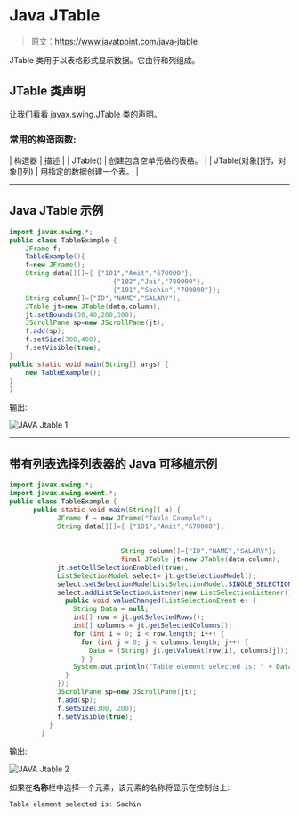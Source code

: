 # Java JTable

> 原文：<https://www.javatpoint.com/java-jtable>

JTable 类用于以表格形式显示数据。它由行和列组成。

## JTable 类声明

让我们看看 javax.swing.JTable 类的声明。

### 常用的构造函数:

| 构造器 | 描述 |
| JTable() | 创建包含空单元格的表格。 |
| JTable(对象[]行，对象[]列) | 用指定的数据创建一个表。 |

* * *

## Java JTable 示例

```java
import javax.swing.*;  
public class TableExample {  
    JFrame f;  
    TableExample(){  
    f=new JFrame();  
    String data[][]={ {"101","Amit","670000"},  
                          {"102","Jai","780000"},  
                          {"101","Sachin","700000"}};  
    String column[]={"ID","NAME","SALARY"};       
    JTable jt=new JTable(data,column);  
    jt.setBounds(30,40,200,300);        
    JScrollPane sp=new JScrollPane(jt);  
    f.add(sp);        
    f.setSize(300,400);  
    f.setVisible(true);  
}  	
public static void main(String[] args) {  
    new TableExample();  
}  
}

```

输出:

![JAVA Jtable 1](../img/01ba3d9d2141166dbe6b3bd4375d0d4a.png)

* * *

## 带有列表选择列表器的 Java 可移植示例

```java
import javax.swing.*;  
import javax.swing.event.*;
public class TableExample {  
	  public static void main(String[] a) {
		    JFrame f = new JFrame("Table Example");
		    String data[][]={ {"101","Amit","670000"},  
                                                                       {"102","Jai","780000"},  
                                                                       {"101","Sachin","700000"}};  
                            String column[]={"ID","NAME","SALARY"};       
                            final JTable jt=new JTable(data,column);  
		    jt.setCellSelectionEnabled(true);
		    ListSelectionModel select= jt.getSelectionModel();
		    select.setSelectionMode(ListSelectionModel.SINGLE_SELECTION);
		    select.addListSelectionListener(new ListSelectionListener() {
		      public void valueChanged(ListSelectionEvent e) {
		        String Data = null;
		        int[] row = jt.getSelectedRows();
		        int[] columns = jt.getSelectedColumns();
		        for (int i = 0; i < row.length; i++) {
		          for (int j = 0; j < columns.length; j++) {
		            Data = (String) jt.getValueAt(row[i], columns[j]);
		          } }
		        System.out.println("Table element selected is: " + Data);  
		      }     
		    });
		    JScrollPane sp=new JScrollPane(jt);  
		    f.add(sp);
		    f.setSize(300, 200);
		    f.setVisible(true);
		  }
		}

```

输出:

![JAVA Jtable 2](../img/14396a4277e2dc017de8ada1165e4ae7.png)

如果在**名称**栏中选择一个元素，该元素的名称将显示在控制台上:

```java
Table element selected is: Sachin

```
